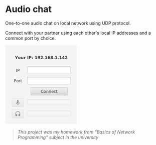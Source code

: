 # Audio chat

One-to-one audio chat on local network using UDP protocol.

Connect with your partner using each other's local IP addresses and a common port by choice.

![main](src/main/resources/assets/main.png)

> *This project was my homework from "Basics of Network Programming" subject in the university*
